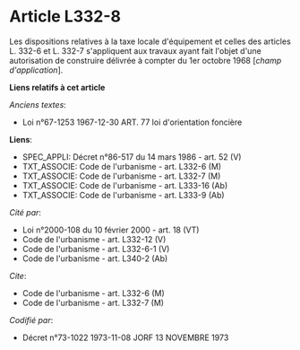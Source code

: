 # Article L332-8

Les dispositions relatives à la taxe locale d'équipement et celles des articles L. 332-6 et L. 332-7 s'appliquent aux travaux
ayant fait l'objet d'une autorisation de construire délivrée à compter du 1er octobre 1968 [*champ d'application*].

**Liens relatifs à cet article**

_Anciens textes_:

  - Loi n°67-1253 1967-12-30 ART. 77 loi d'orientation foncière

**Liens**:

  - SPEC_APPLI: Décret n°86-517 du 14 mars 1986 - art. 52 (V)
  - TXT_ASSOCIE: Code de l'urbanisme - art. L332-6 (M)
  - TXT_ASSOCIE: Code de l'urbanisme - art. L332-7 (M)
  - TXT_ASSOCIE: Code de l'urbanisme - art. L333-16 (Ab)
  - TXT_ASSOCIE: Code de l'urbanisme - art. L333-9 (Ab)

_Cité par_:

  - Loi n°2000-108 du 10 février 2000 - art. 18 (VT)
  - Code de l'urbanisme - art. L332-12 (V)
  - Code de l'urbanisme - art. L332-6-1 (V)
  - Code de l'urbanisme - art. L340-2 (Ab)

_Cite_:

  - Code de l'urbanisme - art. L332-6 (M)
  - Code de l'urbanisme - art. L332-7 (M)

_Codifié par_:

  - Décret n°73-1022 1973-11-08 JORF 13 NOVEMBRE 1973
